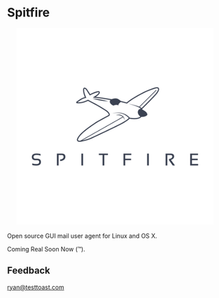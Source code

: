 # Spitfire

<p align="center"><img width="460" src="SpitfireLogo.png"></p>

Open source GUI mail user agent for Linux and OS X. 

Coming Real Soon Now (&#x2122;).

## Feedback

ryan@testtoast.com
